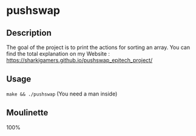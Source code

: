 # pushswap

## Description

The goal of the project is to print the actions for sorting an array. You can find the total explanation on my Website : https://sharkigamers.github.io/pushswap_epitech_project/

## Usage

`make && ./pushswap` (You need a man inside)

## Moulinette

100%

